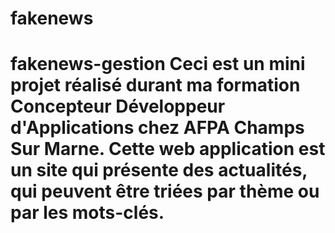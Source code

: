 # fakenews
# fakenews-gestion Ceci est un mini projet réalisé durant ma formation Concepteur Développeur d'Applications chez AFPA Champs Sur Marne. Cette web application est un site qui présente des actualités, qui peuvent être triées par thème ou par les mots-clés.
